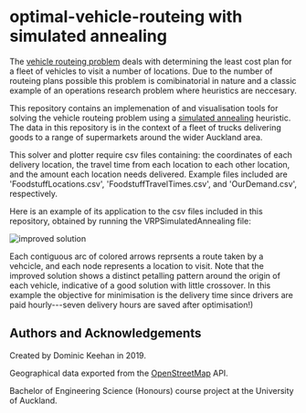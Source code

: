 # optimal-vehicle-routeing with simulated annealing
The [vehicle routeing problem](https://en.wikipedia.org/wiki/Vehicle_routing_problem) deals with determining the least cost plan for a fleet of vehicles to visit a number of locations. Due to the number of routeing plans possible this problem is comibinatorial in nature and a classic example of an operations research problem where heuristics are neccesary.

This repository contains an implemenation of and visualisation tools for solving the vehicle routeing problem using a [simulated annealing](https://en.wikipedia.org/wiki/Simulated_annealing) heuristic. The data in this repository is in the context of a fleet of trucks delivering goods to a range of supermarkets around the wider Auckland area.


This solver and plotter require csv files containing: the coordinates of each delivery location, the travel time from each location to each other location, and the amount each location needs delivered. Example files included are 'FoodstuffLocations.csv', 'FoodstuffTravelTimes.csv', and 'OurDemand.csv', respectively.

Here is an example of its application to the csv files included in this repository, obtained by running the VRPSimulatedAnnealing file:

![improved solution](Networks.png)

Each contiguous arc of colored arrows reprsents a route taken by a vehcicle, and each node represents a location to visit. Note that the improved solution shows a distinct petalling pattern around the origin of each vehicle, indicative of a good solution with little crossover. In this example the objective for minimisation is the delivery time since drivers are paid hourly---seven delivery hours are saved after optimisation!)

## Authors and Acknowledgements
Created by Dominic Keehan in 2019.

Geographical data exported from the [OpenStreetMap](https://www.openstreetmap.org/) API.

Bachelor of Engineering Science (Honours) course project at the University of Auckland.
